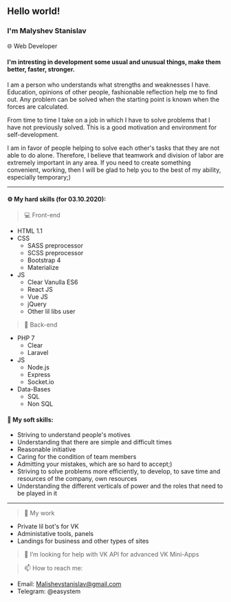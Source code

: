 ## Hello world!
### I'm Malyshev Stanislav
🌐 Web Developer

#### I'm intresting in development some usual and unusual things, make them better, faster, stronger.
I am a person who understands what strengths and weaknesses I have. Education, opinions of other people, fashionable reflection help me to find out. Any problem can be solved when the starting point is known when the forces are calculated.

From time to time I take on a job in which I have to solve problems that I have not previously solved. This is a good motivation and environment for self-development.

I am in favor of people helping to solve each other's tasks that they are not able to do alone. Therefore, I believe that teamwork and division of labor are extremely important in any area. If you need to create something convenient, working, then I will be glad to help you to the best of my ability, especially temporary;)
<hr>

<h4>⚙️ My hard skills (for 03.10.2020):</h4>

>💻 Front-end

* HTML 1.1
* CSS
    * SASS preprocessor
    * SCSS preprocessor
    * Bootstrap 4
    * Materialize
* JS
    * Clear Vanulla ES6
    * React JS
    * Vue JS
    * jQuery
    * Other lil libs user


>📡 Back-end

* PHP 7
    * Clear
    * Laravel
* JS
    * Node.js
    * Express
    * Socket.io
* Data-Bases
    * SQL
    * Non SQL
    
<h4>🤟 My soft skills:</h4>

- Striving to understand people's motives
- Understanding that there are simple and difficult times
- Reasonable initiative
- Caring for the condition of team members
- Admitting your mistakes, which are so hard to accept;)
- Striving to solve problems more efficiently, to develop, to save time and resources of the company, own resources
- Understanding the different verticals of power and the roles that need to be played in it

<hr>
    
> 🔨 My work

- Private lil bot's for VK
- Administative tools, panels
- Landings for business and other types of sites

> 🤔 I’m looking for help with VK API for advanced VK Mini-Apps
>
>

> 📫 How to reach me:
- Email: Malishevstanislav@gmail.com
- Telegram: @easystem

<!--
DO NOT DELETE :)
Here are some ideas to get you started:

- 🔭 I’m currently working on ...
- 🌱 I’m currently learning ...
- 👯 I’m looking to collaborate on ...
- 🤔 I’m looking for help with ...
- 💬 Ask me about ...
- 📫 How to reach me: ...
- 😄 Pronouns: ...
- ⚡ Fun fact: ...
-->
